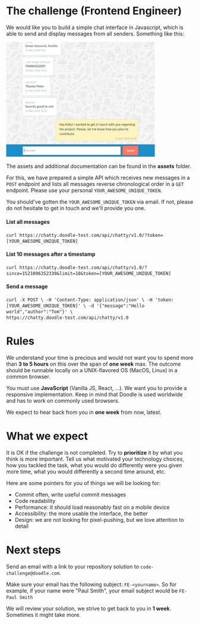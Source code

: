 # The challenge (Frontend Engineer)

We would like you to build a simple chat interface in Javascript, which is able to send and display messages from
all senders. Something like this:

<img src="chat.png" width="400" alt="chat" />

The assets and additional documentation can be found in the **assets** folder.

For this, we have prepared a simple API which receives new messages in a `POST` endpoint
and lists all messages reverse chronological order in a `GET` endpoint. Please use your personal `YOUR_AWESOME_UNIQUE_TOKEN`.

You should've gotten the `YOUR_AWESOME_UNIQUE_TOKEN` via email. If not, please do not hesitate to get in touch and we'll provide you one.

#### List all messages

```shell script
curl https://chatty.doodle-test.com/api/chatty/v1.0/?token=
[YOUR_AWESOME_UNIQUE_TOKEN]
```

#### List 10 messages after a timestamp

```shell script
curl https://chatty.doodle-test.com/api/chatty/v1.0/?
since=1521096352339&limit=10&token=[YOUR_AWESOME_UNIQUE_TOKEN]

```

#### Send a message

```shell script
curl -X POST \ -H 'Content-Type: application/json' \ -H 'token:
[YOUR_AWESOME_UNIQUE_TOKEN]' \ -d '{"message":"Hello world","author":"Tom"}' \
https://chatty.doodle-test.com/api/chatty/v1.0
```

# Rules

We understand your time is precious and would not want you to spend more than **3 to 5 hours** on this over the span
of **one week** max. The outcome should be runnable locally on a UNIX-flavored OS (MacOS, Linux) in a common browser.

You must use **JavaScript** (Vanilla JS, React, ...). We want you to provide a responsive
implementation. Keep in mind that Doodle is used worldwide and has to work on commonly
used browsers.

We expect to hear back from you in **one week** from now, latest.

# What we expect

It is OK if the challenge is not completed. Try to **prioritize** it by what you think is more important. Tell us what
motivated your technology choices, how you tackled the task, what you would do differently were you given more time,
what you would differently a second time around, etc.

Here are some pointers for you of things we will be looking for:

- Commit often, write useful commit messages
- Code readability
- Performance: it should load reasonably fast on a mobile device
- Accessibility: the more usable the interface, the better
- Design: we are not looking for pixel-pushing, but we love attention to detail

# Next steps

Send an email with a link to your repository solution to `code-challenge@doodle.com`.

Make sure your email has the following subject: `FE-<yourname>`. So for example, if your name were "Paul Smith",
your email subject would be `FE-Paul Smith`

We will review your solution, we strive to get back to you in **1 week**. Sometimes it might take more.
